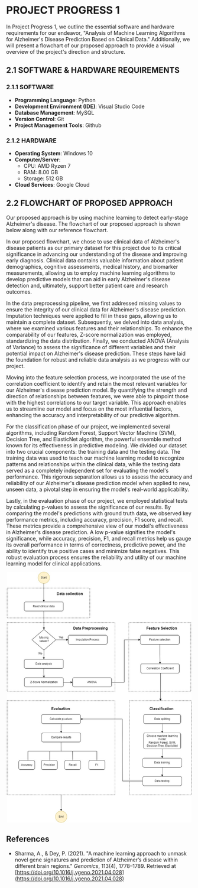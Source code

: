 # PROJECT PROGRESS 1

In Project Progress 1, we outline the essential software and hardware requirements for our endeavor, "Analysis of Machine Learning Algorithms for Alzheimer's Disease Prediction Based on Clinical Data." Additionally, we will present a flowchart of our proposed approach to provide a visual overview of the project's direction and structure.

## 2.1 SOFTWARE & HARDWARE REQUIREMENTS

### 2.1.1 SOFTWARE

- **Programming Language**: Python
- **Development Environment (IDE)**: Visual Studio Code
- **Database Management**: MySQL
- **Version Control**: Git
- **Project Management Tools**: Github

### 2.1.2 HARDWARE

- **Operating System**: Windows 10
- **Computer/Server**:
  - CPU: AMD Ryzen 7
  - RAM: 8.00 GB
  - Storage: 512 GB
- **Cloud Services**: Google Cloud

## 2.2 FLOWCHART OF PROPOSED APPROACH

Our proposed approach is by using machine learning to detect early-stage Alzheimer's disease. The flowchart of our proposed approach is shown below along with our reference flowchart.

In our proposed flowchart, we chose to use clinical data of Alzheimer's disease patients as our primary dataset for this project due to its critical significance in advancing our understanding of the disease and improving early diagnosis. Clinical data contains valuable information about patient demographics, cognitive assessments, medical history, and biomarker measurements, allowing us to employ machine learning algorithms to develop predictive models that can aid in early Alzheimer's disease detection and, ultimately, support better patient care and research outcomes.

In the data preprocessing pipeline, we first addressed missing values to ensure the integrity of our clinical data for Alzheimer's disease prediction. Imputation techniques were applied to fill in these gaps, allowing us to maintain a complete dataset. Subsequently, we delved into data analysis, where we examined various features and their relationships. To enhance the comparability of our features, Z-score normalization was employed, standardizing the data distribution. Finally, we conducted ANOVA (Analysis of Variance) to assess the significance of different variables and their potential impact on Alzheimer's disease prediction. These steps have laid the foundation for robust and reliable data analysis as we progress with our project.

Moving into the feature selection process, we incorporated the use of the correlation coefficient to identify and retain the most relevant variables for our Alzheimer's disease prediction model. By quantifying the strength and direction of relationships between features, we were able to pinpoint those with the highest correlations to our target variable. This approach enables us to streamline our model and focus on the most influential factors, enhancing the accuracy and interpretability of our predictive algorithm.

For the classification phase of our project, we implemented several algorithms, including Random Forest, Support Vector Machine (SVM), Decision Tree, and ElasticNet algorithm, the powerful ensemble method known for its effectiveness in predictive modeling. We divided our dataset into two crucial components: the training data and the testing data. The training data was used to teach our machine learning model to recognize patterns and relationships within the clinical data, while the testing data served as a completely independent set for evaluating the model's performance. This rigorous separation allows us to assess the accuracy and reliability of our Alzheimer's disease prediction model when applied to new, unseen data, a pivotal step in ensuring the model's real-world applicability.

Lastly, in the evaluation phase of our project, we employed statistical tests by calculating p-values to assess the significance of our results. By comparing the model's predictions with ground truth data, we observed key performance metrics, including accuracy, precision, F1 score, and recall. These metrics provide a comprehensive view of our model's effectiveness in Alzheimer's disease prediction. A low p-value signifies the model's significance, while accuracy, precision, F1, and recall metrics help us gauge its overall performance in terms of correctness, predictive power, and the ability to identify true positive cases and minimize false negatives. This robust evaluation process ensures the reliability and utility of our machine learning model for clinical applications.

<div align="center">
<img src="https://github.com/NiesHW/SECB3203_P4B/blob/main/Group_Project/Group_9/Progress%201/Alzheimers%20Flowchart.jpg" width="500">
</p>
</div>

## References
- Sharma, A., & Dey, P. (2021). "A machine learning approach to unmask novel gene signatures and prediction of Alzheimer’s disease within different brain regions." *Genomics*, 113(4), 1778–1789. Retrieved at [https://doi.org/10.1016/j.ygeno.2021.04.028](https://doi.org/10.1016/j.ygeno.2021.04.028)
